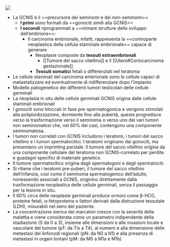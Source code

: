 

![](https://i.imgur.com/ASbYyDI.png)

- La GCNIS è il ==precursore dei seminomi e dei non-seminomi== 
	- **I primi** sono formati da ==gonociti simili alla GCNIS== 
	- **I secondi** riprogrammati a ==mimare strutture dello sviluppo dell’embrione==:
		- Il carcinoma embrionale, infatti, rappresenta la ==controparte neoplastica della cellula staminale embrionale== capace di generare
			- Neoplasie composte da **tessuti extraembrionali** 
				- [[Tumore del sacco vitellino]] e il [[Utero#Coriocarcinoma gestazionale]]
			- **Tessuti somatici** fetali o differenziati nel teratoma
- Le cellule staminali del carcinoma embrionale sono le cellule capaci di metastatizzare ed eventualmente di ridifferenziare dopo l’impianto
- Modello patogenetico dei differenti tumori testicolari delle cellule germinali
- La neoplasia in situ delle cellule germinali GCNIS origina dalle cellule staminali embrionali
- I gonociti sono bloccati in fase pre-spermatogonica e vengono stimolati alla poliploidizzazione, dormiente fino alla pubertà, questa progredisce verso la trasformazione verso il seminoma o verso uno dei vari tumori non seminomatosi che, nel 60% dei casi, contengono una componente seminomatosa.
- I tumori non correlati con GCNIS includono i teratomi, i tumori del sacco vitellino e i tumori spermatocitici. I teratomi originano dai gonociti, ma presentano un imprinting parziale. Il tumore del sacco vitellino origina da una componente cellulare del teratoma non GCNIS-correlato per perdite e guadagni specifici di materiale genetico.
- Il tumore spermatocitico origina dagli spermatogoni e dagli spermatociti.
- Si ritiene che i teratomi pre-puberi, il tumore del sacco vitellino dell’infanzia, così come il seminoma spermatogenico dell’adulto, nonessendo associati a GCNIS, originino direttamente dalla trasformazione neoplastica delle cellule germinali, senza il passaggio per la lesione in situ.
- Il 60% circa delle neoplasie germinali produce ormoni come β-HCG, proteine fetali, α-fetoproteina o fattori derivati dalla distruzione tessutale (LDH), misurabili nel siero del paziente.
- La concentrazione sierica dei marcatori cresce con la severità della malattia e viene considerata come un parametro indipendente della stadiazione (S da 0 a 3), insieme alle dimensioni e alle invasioni locale e vascolare del tumore (pT: da Tis a T4), al numero e alla dimensione delle metastasi dei linfonodi regionali (pN: da N0 a N1) e alla presenza di metastasi in organi lontani (pM: da M0 a M1a e M1b)